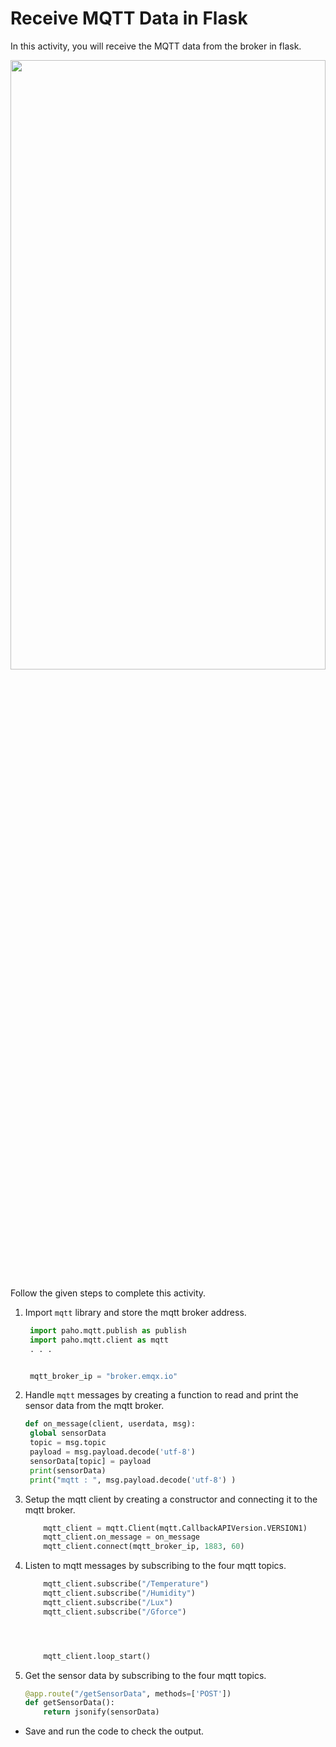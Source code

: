 Receive MQTT Data in Flask
======================
In this activity, you will receive the MQTT data from the broker in flask.




<img src= "https://s3.amazonaws.com/media-p.slid.es/uploads/1525749/images/11130881/1.png" width = "100%" height = "50%">




Follow the given steps to complete this activity.




1. Import `mqtt` library and store the mqtt broker address.
   ~~~python
    import paho.mqtt.publish as publish
    import paho.mqtt.client as mqtt​
    . . .


    mqtt_broker_ip = "broker.emqx.io"
   ~~~
2. Handle `mqtt` messages by creating a function to read and print the sensor data from the mqtt broker.
   
   ~~~python
   def on_message(client, userdata, msg):
    global sensorData
    topic = msg.topic
    payload = msg.payload.decode('utf-8')
    sensorData[topic] = payload
    print(sensorData)
    print("mqtt : ", msg.payload.decode('utf-8') )
   ~~~
3. Setup the mqtt client by creating a constructor and connecting it to the mqtt broker.
    ~~~python
        mqtt_client = mqtt.Client(mqtt.CallbackAPIVersion.VERSION1)
        mqtt_client.on_message = on_message
        mqtt_client.connect(mqtt_broker_ip, 1883, 60)
    ~~~
4. Listen to mqtt messages by subscribing to the four mqtt topics.
    ~~~python
        mqtt_client.subscribe("/Temperature")
        mqtt_client.subscribe("/Humidity")
        mqtt_client.subscribe("/Lux")
        mqtt_client.subscribe("/Gforce")




        mqtt_client.loop_start()
    ~~~


5. Get the sensor data by subscribing to the four mqtt topics.
    ~~~python
    @app.route("/getSensorData", methods=['POST'])
    def getSensorData():
        return jsonify(sensorData)
    ~~~
* Save and run the code to check the output.
